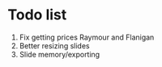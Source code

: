 # Todo list

1) Fix getting prices Raymour and Flanigan
2) Better resizing slides
3) Slide memory/exporting